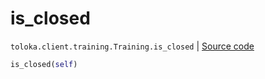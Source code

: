 # is_closed
`toloka.client.training.Training.is_closed` | [Source code](https://github.com/Toloka/toloka-kit/blob/v1.2.2/src/client/training.py#L120)

```python
is_closed(self)
```

